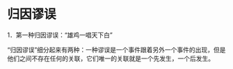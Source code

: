 # 归因谬误

1．第一种归因谬误：“雄鸡一唱天下白”

“归因谬误”细分起来有两种：一种谬误是一个事件跟着另外一个事件的出现，但是他们之间不存在任何的关联，它们唯一的关联就是一个先发生，一个后发生。